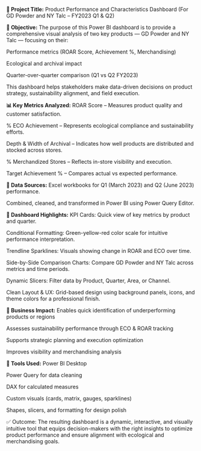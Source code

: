 **📘 Project Title:**
Product Performance and Characteristics Dashboard
(For GD Powder and NY Talc – FY2023 Q1 & Q2)

**🎯 Objective:**
The purpose of this Power BI dashboard is to provide a comprehensive visual analysis of two key products — GD Powder and NY Talc — focusing on their:

Performance metrics (ROAR Score, Achievement %, Merchandising)

Ecological and archival impact

Quarter-over-quarter comparison (Q1 vs Q2 FY2023)

This dashboard helps stakeholders make data-driven decisions on product strategy, sustainability alignment, and field execution.

**📊 Key Metrics Analyzed:**
ROAR Score – Measures product quality and customer satisfaction.

% ECO Achievement – Represents ecological compliance and sustainability efforts.

Depth & Width of Archival – Indicates how well products are distributed and stocked across stores.

% Merchandized Stores – Reflects in-store visibility and execution.

Target Achievement % – Compares actual vs expected performance.

**📁 Data Sources:**
Excel workbooks for Q1 (March 2023) and Q2 (June 2023) performance.

Combined, cleaned, and transformed in Power BI using Power Query Editor.

**🎨 Dashboard Highlights:**
KPI Cards: Quick view of key metrics by product and quarter.

Conditional Formatting: Green-yellow-red color scale for intuitive performance interpretation.

Trendline Sparklines: Visuals showing change in ROAR and ECO over time.

Side-by-Side Comparison Charts: Compare GD Powder and NY Talc across metrics and time periods.

Dynamic Slicers: Filter data by Product, Quarter, Area, or Channel.

Clean Layout & UX: Grid-based design using background panels, icons, and theme colors for a professional finish.

**🧠 Business Impact:**
Enables quick identification of underperforming products or regions

Assesses sustainability performance through ECO & ROAR tracking

Supports strategic planning and execution optimization

Improves visibility and merchandising analysis

**🔧 Tools Used:**
Power BI Desktop

Power Query for data cleaning

DAX for calculated measures

Custom visuals (cards, matrix, gauges, sparklines)

Shapes, slicers, and formatting for design polish

✅ Outcome:
The resulting dashboard is a dynamic, interactive, and visually intuitive tool that equips decision-makers with the right insights to optimize product performance and ensure alignment with ecological and merchandising goals.
